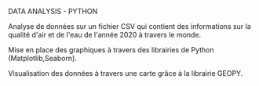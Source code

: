 DATA ANALYSIS - PYTHON

Analyse de données sur un fichier CSV qui contient des informations sur la qualité d'air et de l'eau de l'année 2020 à travers le monde.

Mise en place des graphiques à travers des librairies de Python (Matplotlib,Seaborn).

Visualisation des données à travers une carte grâce à la librairie GEOPY.
